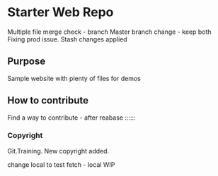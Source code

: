 # Starter Web Repo

Multiple file merge check - branch
Master branch change - keep both
Fixing prod issue. Stash changes applied

## Purpose

Sample website with plenty of files for demos

## How to contribute

Find a way to contribute - after reabase ::::::

### Copyright

Git.Training.
New copyright added.


change local to test fetch - local WIP
